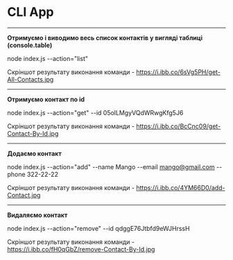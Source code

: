 # CLI App

---

**Отримуємо і виводимо весь список контактів у вигляді таблиці (console.table)**

node index.js --action="list"

Cкріншот результату виконання команди - https://i.ibb.co/6sVg5PH/get-All-Contacts.jpg

---

**Отримуємо контакт по id**

node index.js --action="get" --id 05olLMgyVQdWRwgKfg5J6

Cкріншот результату виконання команди - https://i.ibb.co/BcCnc09/get-Contact-By-Id.jpg

---

**Додаємо контакт**

node index.js --action="add" --name Mango --email mango@gmail.com --phone 322-22-22

Cкріншот результату виконання команди - https://i.ibb.co/4YM66D0/add-Contact.jpg

---

**Видаляємо контакт**

node index.js --action="remove" --id qdggE76Jtbfd9eWJHrssH

Cкріншот результату виконання команди - https://i.ibb.co/fH0qGbZ/remove-Contact-By-Id.jpg
